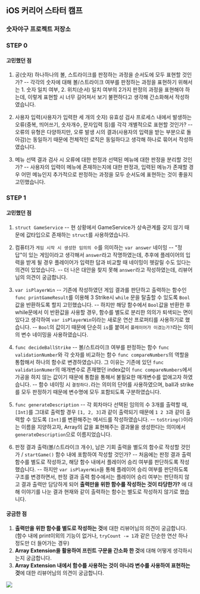 ## iOS 커리어 스타터 캠프

### 숫자야구 프로젝트 저장소

### STEP 0
#### 고민했던 점
1. 공(숫자) 하나하나의 볼, 스트라이크를 판정하는 과정을 순서도에 모두 표현할 것인가?
-- 각각의 숫자에 대해 볼/스트라이크 여부를 판정하는 과정을 표현하기 위해서는 1. 숫자 일치 여부, 2. 위치(순서) 일치 여부의 2가지 판정의 과정을 표현해야 하는데, 이렇게 표현할 시 너무 길어져서 보기 불편하다고 생각해 간소화해서 작성하였습니다.

2. 사용자 입력(사용자가 입력한 세 개의 숫자) 유효성 검사 프로세스 내에서 발생하는 오류(중복, 띄어쓰기, 숫자개수, 문자입력 등)를 각각 개별적으로 표현할 것인가?
-- 오류의 유형은 다양하지만, 오류 발생 시의 결과(사용자의 입력을 받는 부분으로 돌아감)는 동일하기 때문에 전체적인 로직은 동일하다고 생각해 하나로 묶어서 작성하였습니다.

3. 메뉴 선택 결과 검사 시 오류에 대한 판정과 선택된 메뉴에 대한 판정을 분리할 것인가?
-- 사용자의 입력이 메뉴에 존재하는지에 대한 판정과, 입력된 메뉴가 존재할 경우 어떤 메뉴인지 추가적으로 판정하는 과정을 모두 순서도에 표현하는 것이 좋을지 고민했습니다.


### STEP 1
#### 고민했던 점
1. `struct GameService`
-- 현 상황에서 GameService가 상속관계를 갖지 않기 때문에 값타입으로 존재하는 `struct`를 사용하였습니다.

2. 컴퓨터가 `게임 시작 시 생성한 임의의 수`를 의미하는 `var answer` 네이밍
-- "정답"이 있는 게임이라고 생각해서 `answer`라고 작명하였는데, 추후에 플레이어의 입력을 받게 될 경우 플레이어가 입력한 답과 비교할 때 네이밍이 헷갈릴 수도 있다는 의견이 있었습니다.
-- 더 나은 대안을 찾지 못해 `answer`라고 작성하였는데, 리뷰어님의 의견이 궁금합니다.

3. `var isPlayerWin`
-- 기존에 작성하였던 게임 결과를 판단하고 출력하는 함수인 `func printGameResult`를 이용해 3 Strike시 `while` 문을 탈출할 수 있도록 `Bool`값을 반환하도록 할지 고민했습니다.
-- 하지만 해당 함수에서 `Bool`값을 반환한 후 while문에서 이 반환값을 사용할 경우, 함수를 별도로 분리한 의의가 퇴색되는 면이 있다고 생각하여 `var isPlayerWin`이라는 새로운 연산 프로퍼티를 사용하기로 했습니다.
-- `Bool`의 값이기 때문에 단순히 `is`를 붙여서 `플레이어가 이겼는가?`라는 의미의 변수 네이밍을 사용하였습니다.

4. `func decideBallStrike`
-- 볼/스트라이크 여부를 판정하는 함수 `func validationNumber`와 각 숫자를 비교하는 함수 `func compareNumbers`의 역할을 통합해서 하나의 함수로 변경하였습니다. 그 이유는 기존에 있던 `func validationNumer`의 매개변수로 존재했던 index값이 `func compareNumbers`에서 가공을 하지 않는 값이기 때문에 통합을 통해서 불필요한 매개변수를 없애고자 하였습니다.
-- 함수 네이밍 시 `결정하다.`라는 의미의 단어를 사용하였으며, ball과 strike를 모두 판정하기 때문에 변수명에 모두 포함되도록 구분하였습니다.

5. `func generateDescription`
-- 각 회차마다 선택된 임의의 수 3개를 출력할 때, `[Int]`를 그대로 출력할 경우 `[1, 2, 3]`과 같이 출력되기 때문에 `1 2 3`과 같이 출력할 수 있도록 `[Int]`를 변환해주는 메서드를 작성하였습니다.
-- `toString()`이라는 이름을 지양하고자, Array의 값을 표현해주는 결과물을 생성한다는 의미에서 `generateDescription`으로 이름지었습니다.

6. 판정 결과 출력(볼/스트라이크 개수), 남은 기회 출력을 별도의 함수로 작성할 것인가 / `startGame()` 함수 내에 포함하여 작성할 것인가?
-- 처음에는 판정 결과 출력 함수를 별도로 작성하고, 해당 함수 내에서 플레이어 승리 여부를 판단하도록 작성했습니다.
-- 하지만 `var isPlayerWin`을 통해 플레이어 승리 여부를 판단하도록 구조를 변경하면서, 판정 결과 출력 함수에서는 플레이어 승리 여부는 판단하지 않고 결과 출력만 담당하게 되어 **출력만을 위한 함수를 작성하는 것이 타당한가?** 에 대해 이야기를 나눈 결과 현재와 같이 출력하는 함수는 별도로 작성하지 않기로 했습니다.

#### 궁금한 점
1. **출력만을 위한 함수를 별도로 작성하는 것**에 대한 리뷰어님의 의견이 궁금합니다. (함수 내에 print이외의 기능이 없거나, `tryCount -= 1`과 같은 단순한 연산 하나 정도만 더 들어가는 경우)
2. **Array Extension을 활용하여 프린트 구문을 간소화 한 것**에 대해 어떻게 생각하시는지 궁금합니다.
3. **Array Extension 내에서 함수를 사용하는 것이 아니라 변수를 사용하여 표현하는 것**에 대한 리뷰어님의 의견이 궁금합니다.

![](https://i.imgur.com/LZog4dt.png)
